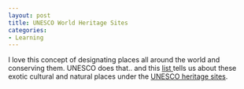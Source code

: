 ```yaml
---
layout: post
title: UNESCO World Heritage Sites
categories:
- Learning
---
```



I love this concept of designating places all around the world and conserving them. UNESCO does that.. and this [list ](http://whc.unesco.org/en/list)tells us about these exotic cultural and natural places under the [UNESCO heritage sites](http://whc.unesco.org/en/about/).
